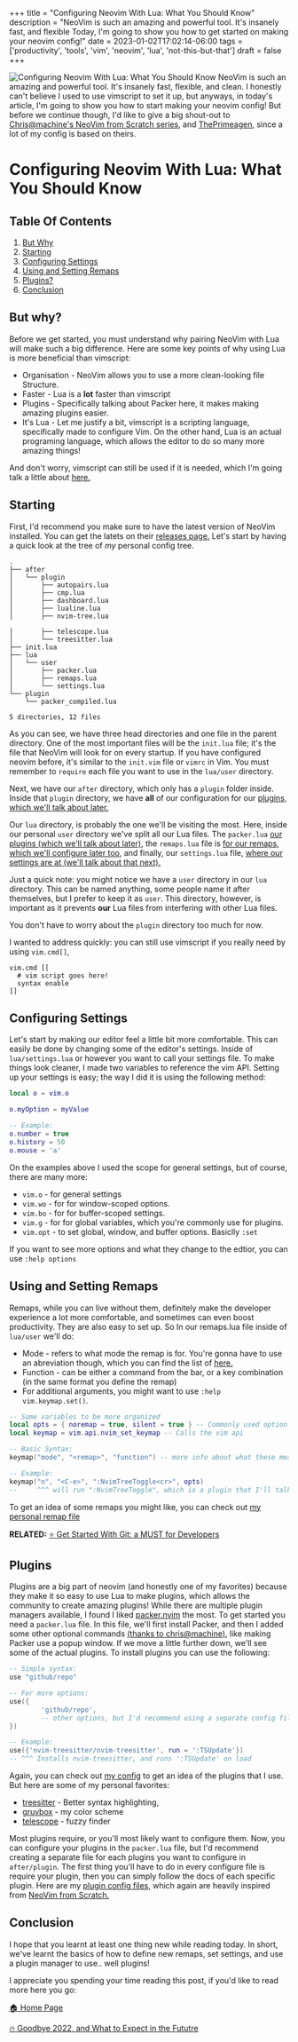 +++
title = "Configuring Neovim With Lua: What You Should Know"
description = "NeoVim is such an amazing and powerful tool. It's insanely fast, and flexible Today, I'm going to show you how to get started on making your neovim config!"
date = 2023-01-02T17:02:14-06:00
tags = ['productivity', 'tools', 'vim', 'neovim', 'lua', 'not-this-but-that']
draft = false
+++

![Configuring Neovim With Lua: What You Should Know](https://dev-to-uploads.s3.amazonaws.com/uploads/articles/tz4474zp86nwj5tg9lwd.png)
NeoVim is such an amazing and powerful tool. It's insanely fast, flexible, and clean. I honestly can't
believe I used to use vimscript to set it up, but anyways, in today's article, I'm going to show you how to
start making your neovim config! But before we continue though, I'd like to give a big shout-out to
[Chris@machine's NeoVim from Scratch series](https://github.com/LunarVim/Neovim-from-scratch), and
[ThePrimeagen](https://github.com/ThePrimeagen/init.lua), since a lot of my config is based on theirs.
<!--more-->
# Configuring Neovim With Lua: What You Should Know

## Table Of Contents
1. [But Why](#but-why)
2. [Starting](#starting)
3. [Configuring Settings ](#configuring-settings)
4. [Using and Setting Remaps](#using-and-setting-remaps)
5. [Plugins?](#plugins)
6. [Conclusion](#conclusion)

## But why?
Before we get started, you must understand why pairing NeoVim with Lua will make such a big
difference. Here are some key points of why using Lua is more beneficial than vimscript:
* Organisation - NeoVim allows you to use a more clean-looking file Structure.
* Faster - Lua is a **lot** faster than vimscript
* Plugins - Specifically talking about Packer here, it makes making amazing plugins easier.
* It's Lua - Let me justify a bit, vimscript is a scripting language, specifically made to configure Vim. On the other hand, Lua is an actual programing language, which allows the editor to do so many more amazing things!

And don't worry, vimscript can still be used if it is needed, which I'm going talk a little about
[here.](#starting-out-and-understanding-the-file-structure)

## Starting
First, I'd recommend you make sure to have the latest version of NeoVim installed. You can get the
latets on their [releases page.](https://github.com/neovim/neovim/releases) Let's start by having 
a quick look at the tree of _my_ personal config tree.
```
.
├── after
│   └── plugin
│       ├── autopairs.lua
│       ├── cmp.lua
│       ├── dashboard.lua
│       ├── lualine.lua
│       ├── nvim-tree.lua

│       ├── telescope.lua
│       └── treesitter.lua
├── init.lua
├── lua
│   └── user
│       ├── packer.lua
│       ├── remaps.lua
│       └── settings.lua
└── plugin
    └── packer_compiled.lua

5 directories, 12 files
```
As you can see, we have three head directories and one file in the parent directory. One of the most
important files will be the `init.lua` file; it's the file that NeoVim will look for on every
startup. If you have configured neovim before, it's similar to the `init.vim` file or `vimrc` in
Vim. You must remember to `require` each file you want to use in the `lua/user` directory.

Next, we have our `after` directory, which only has a `plugin` folder inside. Inside that `plugin`
directory, we have **all** of our configuration for our [plugins, which we'll talk about
later.](#plugins)

Our `lua` directory, is probably the one we'll be visiting the most. Here, inside our personal `user` directory
we've split all our Lua files. The `packer.lua`  [our plugins (which we'll talk about later)](#plugins), the `remaps.lua`
file is [for our remaps, which we'll configure later too](#using-and-setting-remaps), and finally, our `settings.lua` file,
[where our settings are at (we'll talk about that next).](#configuring-settings)

Just a quick note: you might notice we have a `user` directory in our `lua` directory. This can be
named anything, some people name it after themselves, but I prefer to keep it as
`user`. This directory, however, is important as it prevents **our** Lua files from interfering with
other Lua files.

You don't have to worry about the `plugin`  directory too much for now.

I wanted to address quickly: you can still use vimscript if you really need by
using `vim.cmd[]`,
```vimscript
vim.cmd [[
  # vim script goes here!
  syntax enable
]]

```

## Configuring Settings
Let's start by making our editor feel a little bit more comfortable. This can easily be
done by changing some of the editor's settings. Inside of `lua/settings.lua` or however you want to
call your settings file. To make things look cleaner, I made two variables to reference the
vim API. Setting up your settings is easy; the way I did it is using the following
method:

```lua
local o = vim.o

o.myOption = myValue

-- Example:
o.number = true
o.history = 50
o.mouse = 'a'
```

On the examples above I used the scope for general settings, but of course, there are many more:
* `vim.o` - for general settings
* `vim.wo` - for for window-scoped options.
* `vim.bo` - for for buffer-scoped settings.
* `vim.g` - for for global variables, which you're commonly use for plugins.
* `vim.opt` - to set global, window, and buffer options. Basiclly `:set`

If you want to see more options and what they change to the edtior, you can use `:help options`

## Using and Setting Remaps
Remaps, while you can live without them, definitely make the developer experience a lot
more comfortable, and sometimes can even boost productivity. They are also easy to set up.
So In our remaps.lua file inside of `lua/user` we'll do:

* Mode - refers to what mode the remap is for. You're gonna have to use an abreviation though, which
you can find the list of [here.](https://github.com/nanotee/nvim-lua-guide#defining-mappings)
* Function - can be either a command from the bar, or a key combination (in the same format you
        define the remap)
* For additional arguments, you might want to use `:help vim.keymap.set()`.
```lua
-- Some variables to be more organized
local opts = { noremap = true, silent = true } -- Commonly used option
local keymap = vim.api.nvim_set_keymap -- Calls the vim api

-- Basic Syntax:
keymap("mode", "<remap>", "function") -- more info about what these mean above.

-- Example:
keymap("n", "<C-e>", ":NvimTreeToggle<cr>", opts)
--     ^^^ will run ":NvimTreeToggle", which is a plugin that I'll talk about later

```
To get an idea of some remaps you might like, you can check out [my personal remap file](https://github.com/codeyStein/cozy-apple/blob/master/nvim/lua/user/remaps.lua)

**RELATED:** [⭐️ Get Started With Git: a MUST for Developers](https://the-net-blog.netlify.app/post/get-started-with-git/)
## Plugins
Plugins are a big part of neovim (and honestly one of my favorites) because they make it so easy
to use Lua to make plugins, which allows the community to create amazing plugins! While there are
multiple plugin managers available, I found I liked [packer.nvim](https://github.com/wbthomason/packer.nvim)
the most. To get started you need a `packer.lua` file. In this file, we'll first install Packer, and
then I added some other optional commands [(thanks to chris@machine)](https://github.com/LunarVim/Neovim-from-scratch), 
like making Packer use a popup window. If we move a little further down, we'll see some of the
actual plugins. To install plugins you can use the following:
```lua
-- Simple syntax:
use "github/repo"

-- For more options:
use({
        'github/repo',
        -- other options, but I'd recommend using a separate config file for each plugin
})

-- Example:
use({'nvim-treesitter/nvim-treesitter', run = ':TSUpdate'})
-- ^^^ Installs nvim-treesitter, and runs ':TSUpdate' on load
```

Again, you can check out [my config](https://github.com/codeyStein/cozy-apple/blob/master/nvim/lua/user/packer.lua) to get an idea of the plugins that I use.
But here are some of my personal favorites:
* [treesitter](https://github.com/tree-sitter/tree-sitter) - Better syntax highlighting,
* [gruvbox](https://github.com/ellisonleao/gruvbox.nvim) - my color scheme
* [telescope](https://github.com/nvim-telescope/telescope.nvim) - fuzzy finder


Most plugins require, or you'll most likely want to configure them. Now, you can configure your
plugins in the `packer.lua` file, but I'd recommend creating a separate file for each plugins you
want to configure in `after/plugin`. The first thing you'll have to do in every configure file is
require your plugin, then you can simply follow the docs of each specific plugin. Here are my 
[plugin config files](https://github.com/codeyStein/cozy-apple/tree/master/nvim/after/plugin), which again
are heavily inspired from [NeoVim from Scratch.](https://github.com/LunarVim/Neovim-from-scratch)

## Conclusion
I hope that you learnt at least one thing new while reading today. In short, we've learnt the basics
of how to define new remaps, set settings, and use a plugin manager to use.. well plugins!

I appreciate you spending your time reading this post, if you'd like to read more here you go:

[🏠  Home Page](https://the-net-blog.netlify.app/)

[🔥 Goodbye 2022, and What to Expect in the Fututre](https://the-net-blog.netlify.app/post/goodbye-firebase-hello-supabase/)

